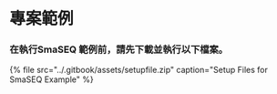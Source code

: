 # 專案範例

### 在執行SmaSEQ 範例前，請先下載並執行以下檔案。

{% file src="../.gitbook/assets/setupfile.zip" caption="Setup Files for SmaSEQ Example" %}

